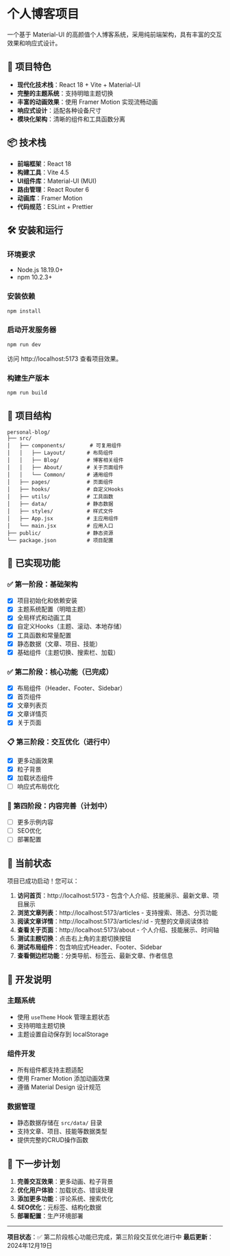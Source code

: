 # 个人博客项目

一个基于 Material-UI 的高颜值个人博客系统，采用纯前端架构，具有丰富的交互效果和响应式设计。

## 🚀 项目特色

- **现代化技术栈**：React 18 + Vite + Material-UI
- **完整的主题系统**：支持明暗主题切换
- **丰富的动画效果**：使用 Framer Motion 实现流畅动画
- **响应式设计**：适配各种设备尺寸
- **模块化架构**：清晰的组件和工具函数分离

## 📦 技术栈

- **前端框架**：React 18
- **构建工具**：Vite 4.5
- **UI组件库**：Material-UI (MUI)
- **路由管理**：React Router 6
- **动画库**：Framer Motion
- **代码规范**：ESLint + Prettier

## 🛠️ 安装和运行

### 环境要求
- Node.js 18.19.0+
- npm 10.2.3+

### 安装依赖
```bash
npm install
```

### 启动开发服务器
```bash
npm run dev
```

访问 http://localhost:5173 查看项目效果。

### 构建生产版本
```bash
npm run build
```

## 📁 项目结构

```
personal-blog/
├── src/
│   ├── components/        # 可复用组件
│   │   ├── Layout/       # 布局组件
│   │   ├── Blog/         # 博客相关组件
│   │   ├── About/        # 关于页面组件
│   │   └── Common/       # 通用组件
│   ├── pages/            # 页面组件
│   ├── hooks/            # 自定义Hooks
│   ├── utils/            # 工具函数
│   ├── data/             # 静态数据
│   ├── styles/           # 样式文件
│   ├── App.jsx           # 主应用组件
│   └── main.jsx          # 应用入口
├── public/               # 静态资源
└── package.json          # 项目配置
```

## 🎨 已实现功能

### ✅ 第一阶段：基础架构
- [x] 项目初始化和依赖安装
- [x] 主题系统配置（明暗主题）
- [x] 全局样式和动画工具
- [x] 自定义Hooks（主题、滚动、本地存储）
- [x] 工具函数和常量配置
- [x] 静态数据（文章、项目、技能）
- [x] 基础组件（主题切换、搜索栏、加载）

### ✅ 第二阶段：核心功能（已完成）
- [x] 布局组件（Header、Footer、Sidebar）
- [x] 首页组件
- [x] 文章列表页
- [x] 文章详情页
- [x] 关于页面

### 📋 第三阶段：交互优化（进行中）
- [x] 更多动画效果
- [x] 粒子背景
- [x] 加载状态组件
- [ ] 响应式布局优化

### 🎯 第四阶段：内容完善（计划中）
- [ ] 更多示例内容
- [ ] SEO优化
- [ ] 部署配置

## 🎉 当前状态

项目已成功启动！您可以：

1. **访问首页**：http://localhost:5173 - 包含个人介绍、技能展示、最新文章、项目展示
2. **浏览文章列表**：http://localhost:5173/articles - 支持搜索、筛选、分页功能
3. **阅读文章详情**：http://localhost:5173/articles/:id - 完整的文章阅读体验
4. **查看关于页面**：http://localhost:5173/about - 个人介绍、技能展示、时间轴
5. **测试主题切换**：点击右上角的主题切换按钮
6. **测试布局组件**：包含响应式Header、Footer、Sidebar
7. **查看侧边栏功能**：分类导航、标签云、最新文章、作者信息

## 🔧 开发说明

### 主题系统
- 使用 `useTheme` Hook 管理主题状态
- 支持明暗主题切换
- 主题设置自动保存到 localStorage

### 组件开发
- 所有组件都支持主题适配
- 使用 Framer Motion 添加动画效果
- 遵循 Material Design 设计规范

### 数据管理
- 静态数据存储在 `src/data/` 目录
- 支持文章、项目、技能等数据类型
- 提供完整的CRUD操作函数

## 📝 下一步计划

1. **完善交互效果**：更多动画、粒子背景
2. **优化用户体验**：加载状态、错误处理
3. **添加更多功能**：评论系统、搜索优化
4. **SEO优化**：元标签、结构化数据
5. **部署配置**：生产环境部署

---

**项目状态**：✅ 第二阶段核心功能已完成，第三阶段交互优化进行中
**最后更新**：2024年12月19日
